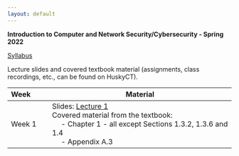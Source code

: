 ```yaml
---
layout: default
---
```


**Introduction to Computer and Network Security/Cybersecurity - Spring 2022**

[Syllabus](./syllabus.pdf)

Lecture slides and covered textbook material (assignments, class recordings, etc., can be found on HuskyCT).

| Week&emsp;&emsp;| Material           |
|----------|--------------------|
| Week 1 | Slides: [Lecture 1](./lecture1.pdf) <br/> Covered material from the textbook: <br/> &emsp; - Chapter 1 - all except Sections 1.3.2, 1.3.6 and 1.4 <br/> &emsp; - Appendix A.3 |